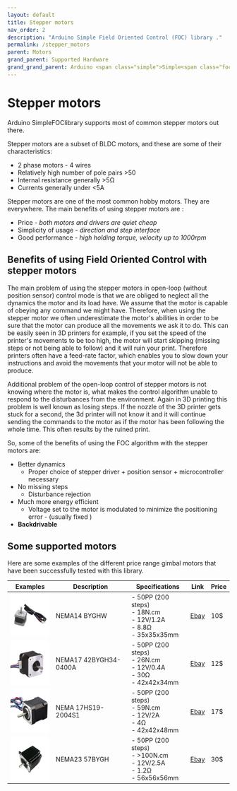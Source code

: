 ```yaml
---
layout: default
title: Stepper motors
nav_order: 2
description: "Arduino Simple Field Oriented Control (FOC) library ."
permalink: /stepper_motors
parent: Motors
grand_parent: Supported Hardware
grand_grand_parent: Arduino <span class="simple">Simple<span class="foc">FOC</span>library</span>
---
```


# Stepper motors 

Arduino <span class="simple">Simple<span class="foc">FOC</span>library</span> supports most of common stepper motors out there. 

Stepper motors are a subset of BLDC motors, and these are some of their characteristics:
 - 2 phase motors - 4 wires
 - Relatively high number of pole pairs >50
 - Internal resistance generally >5Ω
 - Currents generally under <5A

Stepper motors are one of the most common hobby motors. They are everywhere. The main benefits of using stepper motors are :
- Price - *both motors and drivers are quiet cheap*
- Simplicity of usage - *direction and step interface*
- Good performance - *high holding torque, velocity up to 1000rpm*

## Benefits of using Field Oriented Control with stepper motors
The main problem of using the stepper motors in open-loop (without position sensor) control mode is that we are obliged to neglect all the dynamics the motor and its load have. We assume that the motor is capable of obeying any command we might have. Therefore, when using the stepper motor we often underestimate the motor's abilities in order to be sure that the motor can produce all the movements we ask it to do.
This can be easily seen in 3D printers for example, if you set the speed of the printer's movements to be too high, the motor will start skipping (missing steps or not being able to follow) and it will ruin your print. Therefore printers often have a feed-rate factor, which enables you to slow down your instructions and avoid the movements that your motor will not be able to produce. 

Additional problem of the open-loop control of stepper motors is not knowing where the motor is, what makes the control algorithm unable to respond to the disturbances from the environment. Again in 3D printing this problem is well known as losing steps. If the nozzle of the 3D printer gets stuck for a second, the 3d printer will not know it and it will continue sending the commands to the motor as if the motor has been following the whole time. This often results by the ruined print. 

So, some of the benefits of using the FOC algorithm with the stepper motors are:
- Better dynamics
  - Proper choice of stepper driver + position sensor + microcontroller necessary
- No missing steps
  - Disturbance rejection
- Much more energy efficient 
  - Voltage set to the motor is modulated to minimize the positioning error - (usually fixed )
- **Backdrivable**

## Some supported motors 

Here are some examples of the different price range gimbal motors that have been successfully tested with this library.

Examples | Description | Specifications | Link | Price 
---- | ---- | ---- | ---- | ----
[<img src="extras/Images/nema14.jpg" style="height:100px">](https://www.ebay.com/itm/New-Geeetech-Nema14-35-BYGHW-stepper-motor-for-3d-printer-Reprap-Prusa/272847009701) | NEMA14 BYGHW |  - 50PP (200 steps) <br> - 18N.cm  <br> - 12V/1.2A <br> - 8.8Ω <br> - 35x35x35mm| [Ebay](https://www.ebay.com/itm/New-Geeetech-Nema14-35-BYGHW-stepper-motor-for-3d-printer-Reprap-Prusa/272847009701) | 10$
[<img src="extras/Images/nema17_1.jpg" style="height:100px">](https://www.ebay.com/itm/NEMA-17-Stepper-Motor-12V-0-4A-for-CNC-Reprap-3D-Printer-Extruder-36oz-in-26Ncm/401853894019?hash=item5d905bcd83:g:u04AAOSwRBFdp-IP) | NEMA17 42BYGH34-0400A |  - 50PP (200 steps) <br> - 26N.cm  <br> - 12V/0.4A  <br> - 30Ω <br> - 42x42x34mm| [Ebay](https://www.ebay.com/itm/NEMA-17-Stepper-Motor-12V-0-4A-for-CNC-Reprap-3D-Printer-Extruder-36oz-in-26Ncm/401853894019?hash=item5d905bcd83:g:u04AAOSwRBFdp-IP) | 12$
 [<img src="extras/Images/nema17_2.jpg" style="height:100px">](https://www.ebay.com/itm/Nema-17-Stepper-Motor-Bipolar-2A-59Ncm-83-6oz-in-48mm-Body-4-lead-3D-Printer-CNC/282285186801?hash=item41b9821ef1:g:7dUAAOSwEzxYSl25) | NEMA 17HS19-2004S1 |  - 50PP (200 steps) <br> - 59N.cm  <br> - 12V/2A  <br> - 4Ω<br> - 42x42x48mm| [Ebay](https://www.ebay.com/itm/Nema-17-Stepper-Motor-Bipolar-2A-59Ncm-83-6oz-in-48mm-Body-4-lead-3D-Printer-CNC/282285186801?hash=item41b9821ef1:g:7dUAAOSwEzxYSl25) | 17$
 [<img src="extras/Images/nema23.jpg" style="height:100px">](https://www.ebay.com/itm/Nema-23-Stepper-Motor-4-Wire-Bipolar-2-Phase-1-8-57BYGH-for-CNC-3D-Printer/372619819064) | NEMA23 57BYGH  | - 50PP (200 steps) <br> - >100N.cm <br> - 12V/2.5A  <br> - 1.2Ω <br> - 56x56x56mm| [Ebay](https://www.ebay.com/itm/Nema-23-Stepper-Motor-4-Wire-Bipolar-2-Phase-1-8-57BYGH-for-CNC-3D-Printer/372619819064) | 30$
